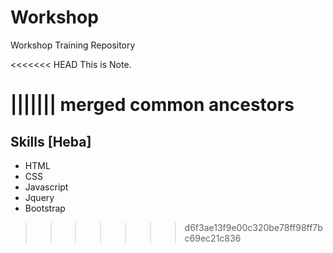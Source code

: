 # Workshop
Workshop Training Repository

<<<<<<< HEAD
This is Note.

||||||| merged common ancestors
=======
## Skills [Heba]
* HTML
* CSS
* Javascript
* Jquery
* Bootstrap
>>>>>>> d6f3ae13f9e00c320be78ff98ff7bc69ec21c836
